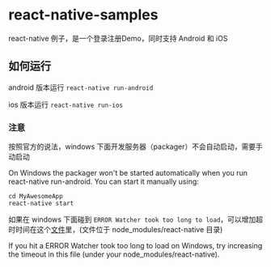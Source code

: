 # react-native-samples
react-native 例子，是一个登录注册Demo，同时支持 Android 和 iOS

## 如何运行

android 版本运行 `react-native run-android`

ios 版本运行 `react-native run-ios`

### 注意

按照官方的说法，windows 下面开发服务器（packager）不会自动启动，需要手动启动

On Windows the packager won't be started automatically when you run react-native run-android. You can start it manually using:

```
cd MyAwesomeApp
react-native start
```

如果在 windows 下面碰到 `ERROR Watcher took too long to load`，可以增加超时时间在这个[文件](https://github.com/facebook/react-native/blob/master/packager/react-packager/src/DependencyResolver/FileWatcher/index.js#L16)里，(文件位于 node_modules/react-native 目录)

If you hit a ERROR Watcher took too long to load on Windows, try increasing the timeout in this file (under your node_modules/react-native).

